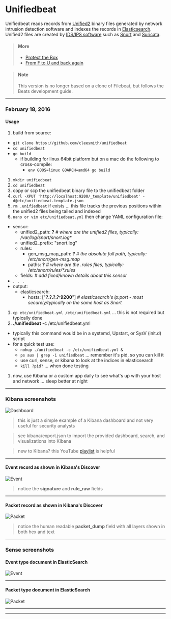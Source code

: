 # Unifiedbeat

Unifiedbeat reads records from [Unified2](http://manual.snort.org/node44.html) binary files generated by network intrusion detection software and indexes the records in [Elasticsearch](https://www.elastic.co/).
Unified2 files are created by [IDS/IPS software](https://en.wikipedia.org/wiki/Intrusion_prevention_system)
such as [Snort](https://www.snort.org/) and [Suricata](http://suricata-ids.org/).

> #### More
>
> * [Protect the Box](https://medium.com/@cleesmith/protect-the-box-c245acbaae81#.59j14oijl)
> * [From F to U and back again](https://medium.com/@cleesmith/from-f-to-u-and-back-again-9a021d643053#.l5qhab260)

> #### Note
>
> This version is no longer based on a clone of Filebeat, but follows the Beats development guide.

***

### February 18, 2016

#### Usage

1. build from source:
  * ```git clone https://github.com/cleesmith/unifiedbeat```
  * ```cd unifiedbeat```
  * ```go build```
    * if building for linux 64bit platform but on a mac do the following to cross-compile:
      * ```env GOOS=linux GOARCH=amd64 go build```
1. ```mkdir unifiedbeat```
1. ```cd unifiedbeat```
1. copy or scp the unifiedbeat binary file to the unifiedbeat folder
1. ```curl -XPUT 'http://localhost:9200/_template/unifiedbeat' -d@etc/unifiedbeat.template.json```
1. ```rm .unifiedbeat``` if exists ... this file tracks the previous positions within the unified2 files being tailed and indexed
1. ```nano or vim etc/unifiedbeat.yml``` then change YAML configuration file:
  * sensor:
    * unified2_path: **?**  _# where are the unified2 files, typically: /var/log/snort/snort.log*_
    * unified2_prefix: "snort.log"
    * rules:
      * gen_msg_map_path: **?**  _# the absolute full path, typically: /etc/snort/gen-msg.map_
      * paths: **?**  _# where are the .rules files, typically: /etc/snort/rules/*.rules_
    * fields: _# add fixed/known details about this sensor_
  * . &nbsp; . &nbsp; .
  * output:
    * elasticsearch:
      * hosts: ["**?.?.?.?:9200**"]  _# elasticsearch's ip:port - most securely/typically on the same host as Snort_
1. ```cp etc/unifiedbeat.yml /etc/unifiedbeat.yml``` ... this is not required but typically done
1. **./unifiedbeat** -c /etc/unifiedbeat.yml
  * typically this command would be in a systemd, Upstart, or SysV (init.d) script
  * for a quick test use:
    * ```nohup ./unifiedbeat -c /etc/unifiedbeat.yml &```
    * ```ps aux | grep -i unifiedbeat``` ... remember it's pid, so you can kill it
    * use curl, sense, or kibana to look at the indices in elasticsearch
    * ```kill ?pid?``` ... when done testing
1. now, use Kibana or a custom app daily to see what's up with your host and network ... sleep better at night

***

### Kibana screenshots

![Dashboard](https://raw.githubusercontent.com/cleesmith/unifiedbeat/master/screenshots/kibana_dashboard.png "example Kibana dashboard")

> this is just a simple example of a Kibana dashboard and not very useful for security analysts

> see kibana/export.json to import the provided dashboard, search, and visualizations into Kibana

> new to Kibana? this YouTube [playlist](https://www.youtube.com/playlist?list=PLhLSfisesZIvA8ad1J2DSdLWnTPtzWSfI) is helpful

***

#### Event record as shown in Kibana's Discover

![Event](https://raw.githubusercontent.com/cleesmith/unifiedbeat/master/screenshots/kibana_event_record.png "Kibana Discover event record")

> notice the **signature** and **rule_raw** fields

***

#### Packet record as shown in Kibana's Discover

![Packet](https://raw.githubusercontent.com/cleesmith/unifiedbeat/master/screenshots/kibana_packet_record.png "Kibana Discover packet record")

> notice the human readable **packet_dump** field with all layers shown in both hex and text

***

### Sense screenshots

#### Event type document in ElasticSearch

![Event](https://raw.githubusercontent.com/cleesmith/unifiedbeat/master/screenshots/unifiedbeat_event.png "typical Event type document in ElasticSearch")

***

#### Packet type document in ElasticSearch

![Packet](https://raw.githubusercontent.com/cleesmith/unifiedbeat/master/screenshots/unifiedbeat_packet.png "typical Packet type document in ElasticSearch")

***
***

